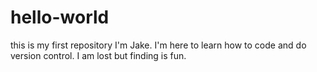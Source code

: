 # hello-world
this is my first repository
I'm Jake. I'm here to learn how to code and do version control.
I am lost but finding is fun.
